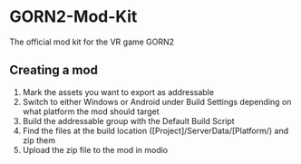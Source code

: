 # GORN2-Mod-Kit
The official mod kit for the VR game GORN2

## Creating a mod
1. Mark the assets you want to export as addressable
2. Switch to either Windows or Android under Build Settings depending on what platform the mod should target
3. Build the addressable group with the Default Build Script
4. Find the files at the build location ([Project]/ServerData/[Platform/) and zip them
5. Upload the zip file to the mod in modio
